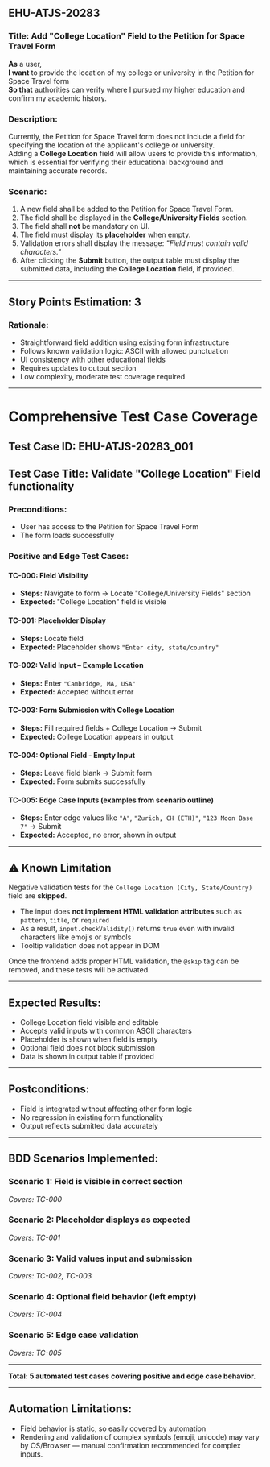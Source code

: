 ## EHU-ATJS-20283  
### Title: Add "College Location" Field to the Petition for Space Travel Form  
**As** a user,  
**I want** to provide the location of my college or university in the Petition for Space Travel form  
**So that** authorities can verify where I pursued my higher education and confirm my academic history.

### Description:

Currently, the Petition for Space Travel form does not include a field for specifying the location of the applicant's college or university.  
Adding a **College Location** field will allow users to provide this information, which is essential for verifying their educational background and maintaining accurate records.

### Scenario:

1. A new field shall be added to the Petition for Space Travel Form.  
2. The field shall be displayed in the **College/University Fields** section.  
3. The field shall **not** be mandatory on UI.  
4. The field must display its **placeholder** when empty.  
5. Validation errors shall display the message: _"Field must contain valid characters."_  
6. After clicking the **Submit** button, the output table must display the submitted data, including the **College Location** field, if provided.

---

## Story Points Estimation: 3

### Rationale:

- Straightforward field addition using existing form infrastructure  
- Follows known validation logic: ASCII with allowed punctuation  
- UI consistency with other educational fields  
- Requires updates to output section  
- Low complexity, moderate test coverage required

---

# Comprehensive Test Case Coverage

## Test Case ID: EHU-ATJS-20283_001

## Test Case Title: Validate "College Location" Field functionality

### Preconditions:

- User has access to the Petition for Space Travel Form  
- The form loads successfully

### Positive and Edge Test Cases:

#### TC-000: Field Visibility  
- **Steps:** Navigate to form → Locate "College/University Fields" section  
- **Expected:** "College Location" field is visible

#### TC-001: Placeholder Display  
- **Steps:** Locate field  
- **Expected:** Placeholder shows `"Enter city, state/country"`

#### TC-002: Valid Input – Example Location  
- **Steps:** Enter `"Cambridge, MA, USA"`  
- **Expected:** Accepted without error

#### TC-003: Form Submission with College Location  
- **Steps:** Fill required fields + College Location → Submit  
- **Expected:** College Location appears in output

#### TC-004: Optional Field - Empty Input  
- **Steps:** Leave field blank → Submit form  
- **Expected:** Form submits successfully

#### TC-005: Edge Case Inputs (examples from scenario outline)  
- **Steps:** Enter edge values like `"A"`, `"Zurich, CH (ETH)"`, `"123 Moon Base 7"` → Submit  
- **Expected:** Accepted, no error, shown in output

---

## ⚠ Known Limitation

Negative validation tests for the `College Location (City, State/Country)` field are **skipped**.

- The input does **not implement HTML validation attributes** such as `pattern`, `title`, or `required`
- As a result, `input.checkValidity()` returns `true` even with invalid characters like emojis or symbols
- Tooltip validation does not appear in DOM

 Once the frontend adds proper HTML validation, the `@skip` tag can be removed, and these tests will be activated.


---

## Expected Results:

- College Location field visible and editable  
- Accepts valid inputs with common ASCII characters  
- Placeholder is shown when field is empty  
- Optional field does not block submission  
- Data is shown in output table if provided

---

## Postconditions:

- Field is integrated without affecting other form logic  
- No regression in existing form functionality  
- Output reflects submitted data accurately  

---

## BDD Scenarios Implemented:

### Scenario 1: Field is visible in correct section  
_Covers: TC-000_

### Scenario 2: Placeholder displays as expected  
_Covers: TC-001_

### Scenario 3: Valid values input and submission  
_Covers: TC-002, TC-003_

### Scenario 4: Optional field behavior (left empty)  
_Covers: TC-004_

### Scenario 5: Edge case validation  
_Covers: TC-005_

---

**Total: 5 automated test cases covering positive and edge case behavior.**

---

## Automation Limitations:

- Field behavior is static, so easily covered by automation  
- Rendering and validation of complex symbols (emoji, unicode) may vary by OS/Browser — manual confirmation recommended for complex inputs.
